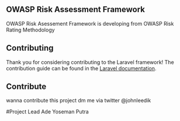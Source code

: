 ## OWASP Risk Assessment Framework 
OWASP Risk Asessement Framework is developing from OWASP Risk Rating Methodology

## Contributing

Thank you for considering contributing to the Laravel framework! The contribution guide can be found in the [Laravel documentation](http://laravel.com/docs/contributions).

## Contribute
 wanna contribute this project dm me via twitter @johnleedik

 
#Project Lead
Ade Yoseman Putra